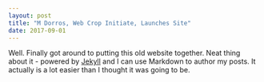 ```yaml
---
layout: post
title: "M Dorros, Web Crop Initiate, Launches Site"
date: 2017-09-01
---
```


Well. Finally got around to putting this old website together. Neat thing about it - powered by [Jekyll](http://jekyllrb.com) and I can use Markdown to author my posts. It actually is a lot easier than I thought it was going to be.
